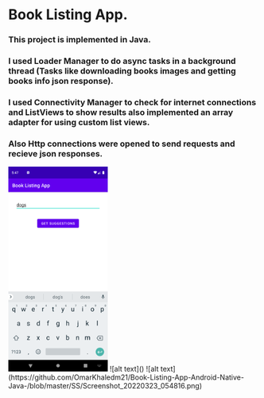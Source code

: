 # Book Listing App.
### This project is implemented in Java.
### I used Loader Manager to do async tasks in a background thread (Tasks like downloading books images and getting books info json response).
### I used Connectivity Manager to check for internet connections and ListViews to show results also implemented an array adapter for using custom list views.
### Also Http connections were opened to send requests and recieve json responses.

<img src="https://github.com/OmarKhaledm21/Book-Listing-App-Android-Native-Java-/blob/master/SS/Screenshot_20220323_054747.png" alt="drawing" width="200"/>
![alt text]()
![alt text](https://github.com/OmarKhaledm21/Book-Listing-App-Android-Native-Java-/blob/master/SS/Screenshot_20220323_054816.png)

